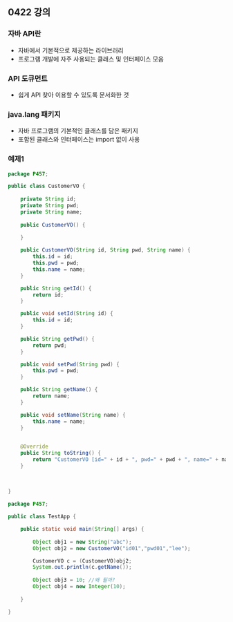## 0422 강의

### 자바 API란
- 자바에서 기본적으로 제공하는 라이브러리
- 프로그램 개발에 자주 사용되는 클래스 및 인터페이스 모음

### API 도큐먼트
- 쉽게 API 찾아 이용할 수 있도록 문서화한 것

### java.lang 패키지
- 자바 프로그램의 기본적인 클래스를 담은 패키지
- 포함된 클래스와 인터페이스는 import 없이 사용


### 예제1
```java
package P457;

public class CustomerVO {
	
	private String id;
	private String pwd;
	private String name;
	
	public CustomerVO() {
		
	}

	public CustomerVO(String id, String pwd, String name) {
		this.id = id; 
		this.pwd = pwd; 
		this.name = name;
	}

	public String getId() {
		return id;
	}

	public void setId(String id) {
		this.id = id;
	}

	public String getPwd() {
		return pwd;
	}

	public void setPwd(String pwd) {
		this.pwd = pwd;
	}

	public String getName() {
		return name;
	}

	public void setName(String name) {
		this.name = name;
	}

	
	@Override
	public String toString() {
		return "CustomerVO [id=" + id + ", pwd=" + pwd + ", name=" + name + "]";
	}
	
	
	
}

```

```java
package P457;

public class TestApp {

	public static void main(String[] args) {
		
		Object obj1 = new String("abc");
		Object obj2 = new CustomerVO("id01","pwd01","lee");

		CustomerVO c = (CustomerVO)obj2;
		System.out.println(c.getName());
		
		Object obj3 = 10; //왜 될까?
		Object obj4 = new Integer(10);
		
	}

}

```